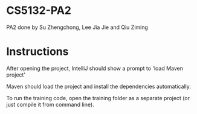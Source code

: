 # CS5132-PA2
PA2 done by Su Zhengchong, Lee Jia Jie and Qiu Ziming

# Instructions
After opening the project, IntelliJ should show a prompt to 'load Maven project'

Maven should load the project and install the dependencies automatically.

To run the training code, open the training folder as a separate project (or just compile it from command line).
